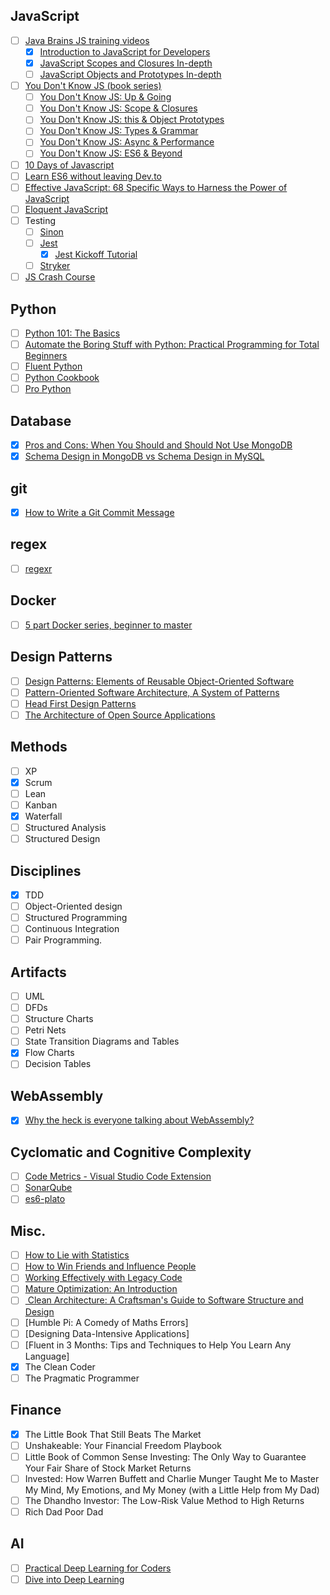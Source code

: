 ## JavaScript
- [ ] [Java Brains JS training videos](https://javabrains.io/topics/corejs/)
  - [x] [Introduction to JavaScript for Developers](https://www.youtube.com/playlist?list=PLqq-6Pq4lTTYFJxC9NLJ7dSTI5Z1WWB6K)
  - [x] [JavaScript Scopes and Closures In-depth](https://www.youtube.com/playlist?list=PLqq-6Pq4lTTZ_LyvzfrndUOkIvOF4y-_c)
  - [ ] [JavaScript Objects and Prototypes In-depth](https://www.youtube.com/playlist?list=PLqq-6Pq4lTTaflXUL0v3TSm86nodn0c_u)
- [ ] [You Don't Know JS (book series)](https://github.com/getify/You-Dont-Know-JS)</summary>
  - [ ] [You Don't Know JS: Up & Going](https://github.com/getify/You-Dont-Know-JS/blob/master/up%20&%20going/README.md#you-dont-know-js-up--going)
  - [ ] [You Don't Know JS: Scope & Closures](https://github.com/getify/You-Dont-Know-JS/blob/master/scope%20&%20closures/README.md#you-dont-know-js-scope--closures)
  - [ ] [You Don't Know JS: this & Object Prototypes](https://github.com/getify/You-Dont-Know-JS/blob/master/this%20&%20object%20prototypes/README.md#you-dont-know-js-this--object-prototypes)
  - [ ] [You Don't Know JS: Types & Grammar](https://github.com/getify/You-Dont-Know-JS/blob/master/types%20&%20grammar/README.md#you-dont-know-js-types--grammar)
  - [ ] [You Don't Know JS: Async & Performance](https://github.com/getify/You-Dont-Know-JS/blob/master/async%20&%20performance/README.md#you-dont-know-js-async--performance)
  - [ ] [You Don't Know JS: ES6 & Beyond](https://github.com/getify/You-Dont-Know-JS/blob/master/es6%20&%20beyond/README.md#you-dont-know-js-es6--beyond)
- [ ] [10 Days of Javascript](https://www.hackerrank.com/domains/tutorials/10-days-of-javascript)
- [ ] [Learn ES6 without leaving Dev.to](https://dev.to/andersonjoseph/learn-es6-without-leave-devto-57o3)
- [ ] [Effective JavaScript: 68 Specific Ways to Harness the Power of JavaScript](https://learning.oreilly.com/library/view/effective-javascript-68/9780132902281/)
- [ ] [Eloquent JavaScript](https://eloquentjavascript.net/)
- [ ] Testing
  - [ ] [Sinon](https://sinonjs.org/)
  - [ ] [Jest](https://jestjs.io/)
    - [x] [Jest Kickoff Tutorial](https://www.valentinog.com/blog/jest/)
  - [ ] [Stryker](https://stryker-mutator.io/)
- [ ] [JS Crash Course](https://developer.mozilla.org/en-US/docs/Web/JavaScript/A_re-introduction_to_JavaScript)

## Python
- [ ] [Python 101: The Basics](https://medium.com/the-renaissance-developer/python-101-the-basics-441136fb7cc3)
- [ ] [Automate the Boring Stuff with Python: Practical Programming for Total Beginners](https://books.google.co.uk/books?id=UEu0CAAAQBAJ)
- [ ] [Fluent Python](https://books.google.co.uk/books?id=bIZHCgAAQBAJ)
- [ ] [Python Cookbook](https://books.google.co.uk/books?id=1Shx_VXS6ioC)
- [ ] [Pro Python](https://books.google.co.uk/books?id=3VgnCgAAQBAJ)

## Database
- [x] [Pros and Cons: When You Should and Should Not Use MongoDB](https://www.percona.com/blog/pros-and-cons-when-you-should-and-should-not-use-mongodb/)
- [x] [Schema Design in MongoDB vs Schema Design in MySQL](https://www.percona.com/blog/2013/08/01/schema-design-in-mongodb-vs-schema-design-in-mysql/)

## git
- [x] [How to Write a Git Commit Message](https://chris.beams.io/posts/git-commit/)

## regex
- [ ] [regexr](https://regexr.com/)

## Docker
- [ ] [5 part Docker series, beginner to master](https://dev.to/softchris/5-part-docker-series-beginner-to-master-3m1b)

## Design Patterns
- [ ] [Design Patterns: Elements of Reusable Object-Oriented Software](https://books.google.co.uk/books/about/Design_Patterns.html?id=6oHuKQe3TjQC)
- [ ] [Pattern-Oriented Software Architecture, A System of Patterns](https://books.google.co.uk/books?id=j_ahu_BS3hAC)
- [ ] [Head First Design Patterns](https://books.google.co.uk/books/about/Head_First_Design_Patterns.html?id=GGpXN9SMELMC)
- [ ] [The Architecture of Open Source Applications](http://aosabook.org/en/index.html)

## Methods
- [ ] XP
- [x] Scrum
- [ ] Lean
- [ ] Kanban
- [x] Waterfall
- [ ] Structured Analysis
- [ ] Structured Design

## Disciplines
- [x] TDD
- [ ] Object-Oriented design
- [ ] Structured Programming
- [ ] Continuous Integration
- [ ] Pair Programming.

## Artifacts
- [ ] UML
- [ ] DFDs
- [ ] Structure Charts
- [ ] Petri Nets
- [ ] State Transition Diagrams and Tables
- [x] Flow Charts
- [ ] Decision Tables

## WebAssembly
- [x] [Why the heck is everyone talking about WebAssembly?](https://dev.to/captainsafia/why-the-heck-is-everyone-talking-about-webassembly-455a)

## Cyclomatic and Cognitive Complexity
 - [ ] [Code Metrics - Visual Studio Code Extension](https://marketplace.visualstudio.com/items?itemName=kisstkondoros.vscode-codemetrics)
 - [ ] [SonarQube](https://www.sonarqube.org/)
 - [ ] [es6-plato](https://www.npmjs.com/package/es6-plato)

## Misc.
- [ ] [How to Lie with Statistics](https://goo.gl/V7e4tS)
- [ ] [How to Win Friends and Influence People](https://books.google.co.uk/books?id=0dJDdw39UDMC&dq=how+to+win+friends+and+influence+people)
- [ ] [Working Effectively with Legacy Code](https://learning.oreilly.com/library/view/working-effectively-with/0131177052/)
- [ ] [Mature Optimization: An Introduction](http://carlos.bueno.org/optimization/)
- [ ] [
Clean Architecture: A Craftsman's Guide to Software Structure and Design](https://books.google.co.uk/books/about/Clean_Architecture.html?id=8ngAkAEACAAJ&redir_esc=y)
- [ ] [Humble Pi: A Comedy of Maths Errors]
- [ ] [Designing Data-Intensive Applications]
- [ ] [Fluent in 3 Months: Tips and Techniques to Help You Learn Any Language]
- [x] The Clean Coder
- [ ] The Pragmatic Programmer

## Finance
- [x] The Little Book That Still Beats The Market
- [ ] Unshakeable: Your Financial Freedom Playbook
- [ ] Little Book of Common Sense Investing: The Only Way to Guarantee Your Fair Share of Stock Market Returns
- [ ] Invested: How Warren Buffett and Charlie Munger Taught Me to Master My Mind, My Emotions, and My Money (with a Little Help from My Dad)
- [ ] The Dhandho Investor: The Low-Risk Value Method to High Returns
- [ ] Rich Dad Poor Dad

## AI
- [ ] [Practical Deep Learning for Coders](https://course.fast.ai/Lessons/lesson1.html)
- [ ] [Dive into Deep Learning](http://d2l.ai/)
